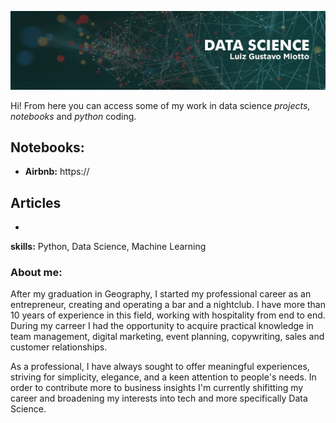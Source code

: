 </p>

<p align="center">
  <img src="banner.jpg" >
</p>

Hi! From here you can access some of my work in data science *projects*, *notebooks* and *python* coding. 

## Notebooks:

* **Airbnb:** https://


## Articles

*

**skills:** Python, Data Science, Machine Learning


### About me:

After my graduation in Geography, I started my professional career as an entrepreneur, creating and operating a bar and a nightclub. I have more than 10 years of experience in this field, working with hospitality from end to end. During my carreer I had the opportunity to acquire practical knowledge in team management, digital marketing, event planning, copywriting, sales and customer relationships. 

As a professional, I have always sought to offer meaningful experiences, striving for simplicity, elegance, and a keen attention to people's needs. In order to contribute more to business insights I'm currently shifitting my career and broadening my interests into tech and more specifically Data Science.






